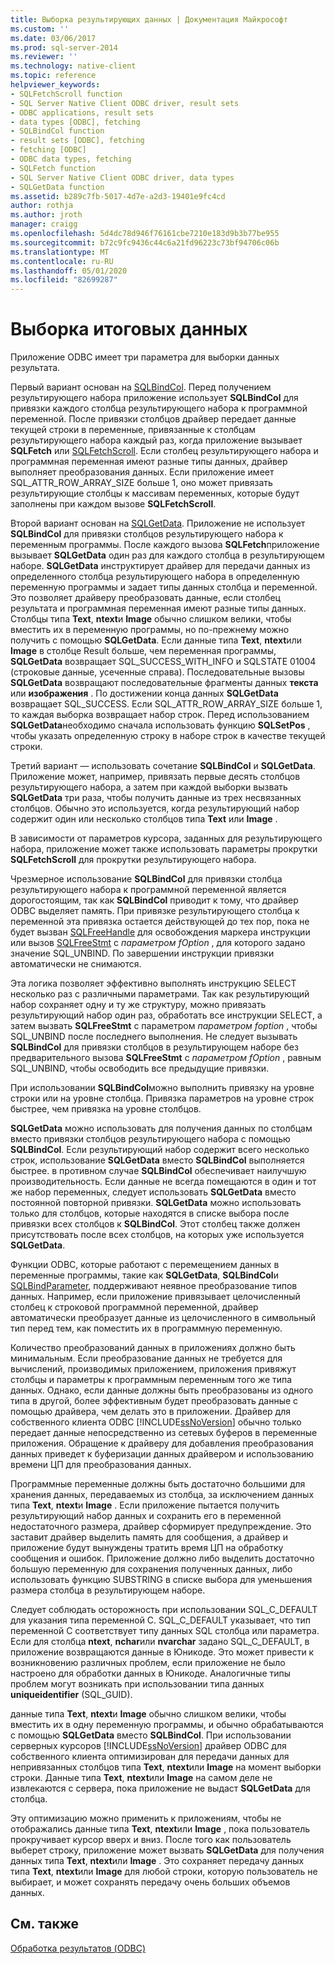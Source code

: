 ```yaml
---
title: Выборка результирующих данных | Документация Майкрософт
ms.custom: ''
ms.date: 03/06/2017
ms.prod: sql-server-2014
ms.reviewer: ''
ms.technology: native-client
ms.topic: reference
helpviewer_keywords:
- SQLFetchScroll function
- SQL Server Native Client ODBC driver, result sets
- ODBC applications, result sets
- data types [ODBC], fetching
- SQLBindCol function
- result sets [ODBC], fetching
- fetching [ODBC]
- ODBC data types, fetching
- SQLFetch function
- SQL Server Native Client ODBC driver, data types
- SQLGetData function
ms.assetid: b289c7fb-5017-4d7e-a2d3-19401e9fc4cd
author: rothja
ms.author: jroth
manager: craigg
ms.openlocfilehash: 5d4dc78d946f76161cbe7210e183d9b3b77be955
ms.sourcegitcommit: b72c9fc9436c44c6a21fd96223c73bf94706c06b
ms.translationtype: MT
ms.contentlocale: ru-RU
ms.lasthandoff: 05/01/2020
ms.locfileid: "82699287"
---
```

# <a name="fetching-result-data"></a>Выборка итоговых данных
  Приложение ODBC имеет три параметра для выборки данных результата.  
  
 Первый вариант основан на [SQLBindCol](../native-client-odbc-api/sqlbindcol.md). Перед получением результирующего набора приложение использует **SQLBindCol** для привязки каждого столбца результирующего набора к программной переменной. После привязки столбцов драйвер передает данные текущей строки в переменные, привязанные к столбцам результирующего набора каждый раз, когда приложение вызывает **SQLFetch** или [SQLFetchScroll](../native-client-odbc-api/sqlfetchscroll.md). Если столбец результирующего набора и программная переменная имеют разные типы данных, драйвер выполняет преобразования данных. Если приложение имеет SQL_ATTR_ROW_ARRAY_SIZE больше 1, оно может привязать результирующие столбцы к массивам переменных, которые будут заполнены при каждом вызове **SQLFetchScroll**.  
  
 Второй вариант основан на [SQLGetData](../native-client-odbc-api/sqlgetdata.md). Приложение не использует **SQLBindCol** для привязки столбцов результирующего набора к переменным программы. После каждого вызова **SQLFetch**приложение вызывает **SQLGetData** один раз для каждого столбца в результирующем наборе. **SQLGetData** инструктирует драйвер для передачи данных из определенного столбца результирующего набора в определенную переменную программы и задает типы данных столбца и переменной. Это позволяет драйверу преобразовать данные, если столбец результата и программная переменная имеют разные типы данных. Столбцы типа **Text**, **ntext**и **Image** обычно слишком велики, чтобы вместить их в переменную программы, но по-прежнему можно получить с помощью **SQLGetData**. Если данные типа **Text**, **ntext**или **Image** в столбце Result больше, чем переменная программы, **SQLGetData** возвращает SQL_SUCCESS_WITH_INFO и SQLSTATE 01004 (строковые данные, усеченные справа). Последовательные вызовы **SQLGetData** возвращают последовательные фрагменты данных **текста** или **изображения** . По достижении конца данных **SQLGetData** возвращает SQL_SUCCESS. Если SQL_ATTR_ROW_ARRAY_SIZE больше 1, то каждая выборка возвращает набор строк. Перед использованием **SQLGetData**необходимо сначала использовать функцию **SQLSetPos** , чтобы указать определенную строку в наборе строк в качестве текущей строки.  
  
 Третий вариант — использовать сочетание **SQLBindCol** и **SQLGetData**. Приложение может, например, привязать первые десять столбцов результирующего набора, а затем при каждой выборки вызвать **SQLGetData** три раза, чтобы получить данные из трех несвязанных столбцов. Обычно это используется, когда результирующий набор содержит один или несколько столбцов типа **Text** или **Image** .  
  
 В зависимости от параметров курсора, заданных для результирующего набора, приложение может также использовать параметры прокрутки **SQLFetchScroll** для прокрутки результирующего набора.  
  
 Чрезмерное использование **SQLBindCol** для привязки столбца результирующего набора к программной переменной является дорогостоящим, так как **SQLBindCol** приводит к тому, что драйвер ODBC выделяет память. При привязке результирующего столбца к переменной эта привязка остается действующей до тех пор, пока не будет вызван [SQLFreeHandle](../native-client-odbc-api/sqlfreehandle.md) для освобождения маркера инструкции или вызов [SQLFreeStmt](../native-client-odbc-api/sqlfreestmt.md) с *параметром fOption* , для которого задано значение SQL_UNBIND. По завершении инструкции привязки автоматически не снимаются.  
  
 Эта логика позволяет эффективно выполнять инструкцию SELECT несколько раз с различными параметрами. Так как результирующий набор сохраняет одну и ту же структуру, можно привязать результирующий набор один раз, обработать все инструкции SELECT, а затем вызвать **SQLFreeStmt** с параметром *параметром foption* , чтобы SQL_UNBIND после последнего выполнения. Не следует вызывать **SQLBindCol** для привязки столбцов в результирующем наборе без предварительного вызова **SQLFreeStmt** с *параметром fOption* , равным SQL_UNBIND, чтобы освободить все предыдущие привязки.  
  
 При использовании **SQLBindCol**можно выполнить привязку на уровне строки или на уровне столбца. Привязка параметров на уровне строк быстрее, чем привязка на уровне столбцов.  
  
 **SQLGetData** можно использовать для получения данных по столбцам вместо привязки столбцов результирующего набора с помощью **SQLBindCol**. Если результирующий набор содержит всего несколько строк, использование **SQLGetData** вместо **SQLBindCol** выполняется быстрее. в противном случае **SQLBindCol** обеспечивает наилучшую производительность. Если данные не всегда помещаются в один и тот же набор переменных, следует использовать **SQLGetData** вместо постоянной повторной привязки. **SQLGetData** можно использовать только для столбцов, которые находятся в списке выбора после привязки всех столбцов к **SQLBindCol**. Этот столбец также должен присутствовать после всех столбцов, на которых уже используется **SQLGetData**.  
  
 Функции ODBC, которые работают с перемещением данных в переменные программы, такие как **SQLGetData**, **SQLBindCol**и [SQLBindParameter](../native-client-odbc-api/sqlbindparameter.md), поддерживают неявное преобразование типов данных. Например, если приложение привязывает целочисленный столбец к строковой программной переменной, драйвер автоматически преобразует данные из целочисленного в символьный тип перед тем, как поместить их в программную переменную.  
  
 Количество преобразований данных в приложениях должно быть минимальным. Если преобразование данных не требуется для вычислений, производимых приложением, приложения привяжут столбцы и параметры к программным переменным того же типа данных. Однако, если данные должны быть преобразованы из одного типа в другой, более эффективным будет преобразовать данные с помощью драйвера, чем делать это в приложении. Драйвер для собственного клиента ODBC [!INCLUDE[ssNoVersion](../../includes/ssnoversion-md.md)] обычно только передает данные непосредственно из сетевых буферов в переменные приложения. Обращение к драйверу для добавления преобразования данных приведет к буферизации данных драйвером и использованию времени ЦП для преобразования данных.  
  
 Программные переменные должны быть достаточно большими для хранения данных, передаваемых из столбца, за исключением данных типа **Text**, **ntext**и **Image** . Если приложение пытается получить результирующий набор данных и сохранить его в переменной недостаточного размера, драйвер сформирует предупреждение. Это заставит драйвер выделить память для сообщения, а драйвер и приложение будут вынуждены тратить время ЦП на обработку сообщения и ошибок. Приложение должно либо выделить достаточно большую переменную для сохранения полученных данных, либо использовать функцию SUBSTRING в списке выбора для уменьшения размера столбца в результирующем наборе.  
  
 Следует соблюдать осторожность при использовании SQL_C_DEFAULT для указания типа переменной C. SQL_C_DEFAULT указывает, что тип переменной C соответствует типу данных SQL столбца или параметра. Если для столбца **ntext**, **nchar**или **nvarchar** задано SQL_C_DEFAULT, в приложение возвращаются данные в Юникоде. Это может привести к возникновению различных проблем, если приложение не было настроено для обработки данных в Юникоде. Аналогичные типы проблем могут возникать при использовании типа данных **uniqueidentifier** (SQL_GUID).  
  
 данные типа **Text**, **ntext**и **Image** обычно слишком велики, чтобы вместить их в одну переменную программы, и обычно обрабатываются с помощью **SQLGetData** вместо **SQLBindCol**. При использовании серверных курсоров [!INCLUDE[ssNoVersion](../../includes/ssnoversion-md.md)] драйвер ODBC для собственного клиента оптимизирован для передачи данных для непривязанных столбцов типа **Text**, **ntext**или **Image** на момент выборки строки. Данные типа **Text**, **ntext**или **Image** на самом деле не извлекаются с сервера, пока приложение не выдаст **SQLGetData** для столбца.  
  
 Эту оптимизацию можно применить к приложениям, чтобы не отображались данные типа **Text**, **ntext**или **Image** , пока пользователь прокручивает курсор вверх и вниз. После того как пользователь выберет строку, приложение может вызвать **SQLGetData** для получения данных типа **Text**, **ntext**или **Image** . Это сохраняет передачу данных типа **Text**, **ntext**или **Image** для любой строки, которую пользователь не выбирает, и может сохранять передачу очень больших объемов данных.  
  
## <a name="see-also"></a>См. также  
 [Обработка результатов &#40;ODBC&#41;](processing-results-odbc.md)  
  
  
